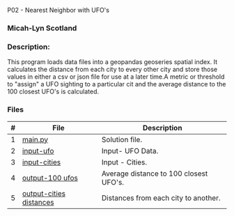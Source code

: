P02 - Nearest Neighbor with UFO's
### Micah-Lyn Scotland
### Description:
This program loads data files into a geopandas geoseries spatial index. It calculates the distance from each city to every other city and store those values in either a csv or json file for use at a later time.A metric or threshold to "assign" a UFO sighting to a particular cit and the average distance to the 100 closest UFO's is calculated.


### Files

|   #   | File                       | Description                                                |
| :---: | -------------------------- | ---------------------------------------------------------- |
|   1   | [main.py](https://github.com/Micah-Lyn/4553-Spatial-DS-Scotland/blob/main/Assignments/PO2/main.py)     | Solution file.                                             |
|   2   | [input-ufo](https://github.com/Micah-Lyn/4553-Spatial-DS-Scotland/blob/main/Assignments/PO2/ufo_data.csv)           | Input- UFO Data.                   |
|   3   | [input-cities](https://github.com/Micah-Lyn/4553-Spatial-DS-Scotland/blob/main/Assignments/PO2/cities.geojson)           | Input - Cities.                     |
|   4   | [output-100 ufos](https://github.com/Micah-Lyn/4553-Spatial-DS-Scotland/blob/main/Assignments/PO2/cityaverageufo.json)           | Average distance to 100 closest UFO's.                  |
|   5   | [output-cities distances](https://github.com/Micah-Lyn/4553-Spatial-DS-Scotland/blob/main/Assignments/PO2/citydistance.json)          |Distances from each city to another.                    |
